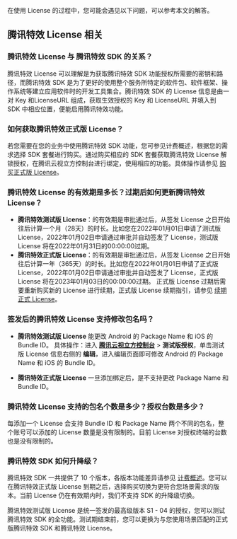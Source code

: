 在使用 License 的过程中，您可能会遇见以下问题，可以参考本文的解答。
[](id:TE_License)
## 腾讯特效 License 相关
[](id:q1)
### 腾讯特效 License 与 腾讯特效 SDK 的关系？
腾讯特效 License 可以理解是为获取腾讯特效 SDK 功能授权所需要的密钥和路径，而腾讯特效 SDK 是为了更好的使用整个服务所特定的软件包、软件框架、操作系统等建立应用软件时的开发工具集合。腾讯特效 SDK 的 License 信息是由一对 Key 和LicenseURL 组成，获取生效授权的 Key 和 LicenseURL 并填入到 SDK 中相应位置，便能启用腾讯特效功能。

[](id:q2)
### 如何获取腾讯特效正式版 License？
若您需要在您的业务中使用腾讯特效 SDK 功能，您可参见计费概述，根据您的需求选择 SDK 套餐进行购买。通过购买相应的 SDK 套餐获取腾讯特效 License 解锁授权，在腾讯云视立方控制台进行绑定，使用相应的功能。具体操作请参见 [购买正式版 License](https://cloud.tencent.com/document/product/616/65879)。

[](id:q3)
### 腾讯特效 License 的有效期是多长？过期后如何更新腾讯特效 License？
- **腾讯特效测试版 License**：的有效期是审批通过后，从签发 License 之日开始往后计算一个月（28天）的时长。比如您在2022年01月01日申请了测试版 License，2022年01月02日申请通过审批并自动签发了 License，测试版 License 将在2022年01月31日的00:00:00过期。
- **腾讯特效正式版 License**：的有效期是审批通过后，从签发 License 之日开始往后计算一年（365天）的时长。比如您在2022年01月01日申请了正式版 License，2022年01月02日申请通过审批并自动签发了 License，正式版 License 将在2023年01月03日的00:00:00过期。
正式版 License 过期后需要重新购买新的 License 进行续期，正式版 License 续期指引，请参见 [续期正式 License](https://cloud.tencent.com/document/product/616/65879#renewal)。

[](id:q4)
### 签发后的腾讯特效 License 支持修改包名吗？
- **腾讯特效测试版 License** 能更改 Android 的 Package Name 和 iOS 的 Bundle ID。
具体操作：进入 [**腾讯云视立方控制台**](https://console.cloud.tencent.com/vcube) > **测试版授权**，单击测试版 License 信息右侧的 **编辑**，进入编辑页面即可修改 Android 的 Package Name 和 iOS 的 Bundle ID。

- **腾讯特效正式版 License** 一旦添加绑定后，是不支持更改 Package Name 和 Bundle ID。

[](id:q5)
### 腾讯特效 License 支持的包名个数是多少？授权台数是多少？
每添加一个 License 会支持 Bundle ID 和 Package Name 两个不同的包名，整个账号可以添加的 License 数量是没有限制的。目前 License 对授权终端的台数也是没有限制的。

[](id:q6)
### 腾讯特效 SDK 如何升降级？
腾讯特效 SDK 一共提供了 10 个版本，各版本功能差异请参见 [计费概述](https://cloud.tencent.com/document/product/616/36807)。您可以在腾讯特效正式版 License 到期之后，选择购买切换为更符合您场景需求的版本。当前 License 仍在有效期内时，我们不支持 SDK 的升降级切换。

腾讯特效测试版 License 是统一签发的最高级版本 S1 - 04 的授权，您可以测试腾讯特效 SDK 的全功能。测试期结束前，您可以更换为与您使用场景匹配的正式版腾讯特效 SDK 和腾讯特效 License。

